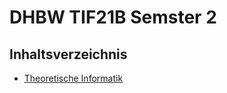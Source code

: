 # DHBW TIF21B Semster 2


## Inhaltsverzeichnis
- [Theoretische Informatik](theaimwolf.github.io/dhbw-semester2/TheoretischeInformatik2)